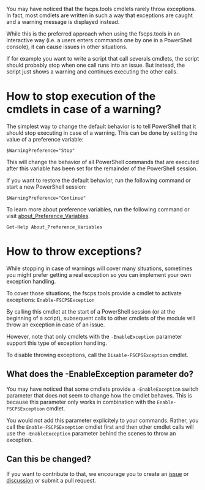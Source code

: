 You may have noticed that the fscps.tools cmdlets rarely throw exceptions. In fact, most cmdlets are written in such a way that exceptions are caught and a warning message is displayed instead.

While this is the preferred approach when using the fscps.tools in an interactive way (i.e. a users enters commands one by one in a PowerShell console), it can cause issues in other situations.

If for example you want to write a script that call severals cmdlets, the script should probably stop when one call runs into an issue. But instead, the script just shows a warning and continues executing the other calls.

# How to stop execution of the cmdlets in case of a warning?

The simplest way to change the default behavior is to tell PowerShell that it should stop executing in case of a warning. This can be done by setting the value of a preference variable:
```
$WarningPreference="Stop"
```

This will change the behavior of all PowerShell commands that are executed after this variable has been set for the remainder of the PowerShell session.

If you want to restore the default behavior, run the following command or start a new PowerShell session:
```
$WarningPreference="Continue"
```

To learn more about preference variables, run the following command or visit [about_Preference_Variables](https://docs.microsoft.com/en-us/powershell/module/microsoft.powershell.core/about/about_preference_variables).
```
Get-Help About_Preference_Variables
```

# How to throw exceptions?

While stopping in case of warnings will cover many situations, sometimes you might prefer getting a real exception so you can implement your own exception handling. 

To cover those situations, the fscps.tools provide a cmdlet to activate exceptions: `Enable-FSCPSException`

By calling this cmdlet at the start of a PowerShell session (or at the beginning of a script), subsequent calls to other cmdlets of the module will throw an exception in case of an issue.

However, note that only cmdlets with the `-EnableException` parameter support this type of exception handling.

To disable throwing exceptions, call the `Disable-FSCPSException` cmdlet.

## What does the -EnableException parameter do?

You may have noticed that some cmdlets provide a `-EnableException` switch parameter that does not seem to change how the cmdlet behaves. This is because this parameter only works in combination with the `Enable-FSCPSException` cmdlet. 

You would not add this parameter explicitely to your commands. Rather, you call the `Enable-FSCPSException` cmdlet first and then other cmdlet calls will use the `-EnableException` parameter behind the scenes to throw an exception.

## Can this be changed?

If you want to contribute to that, we encourage you to create an [issue](https://github.com/fscpscollaborative/fscps.tools/issues) or [discussion](https://github.com/fscpscollaborative/fscps.tools/discussions) or submit a pull request.
